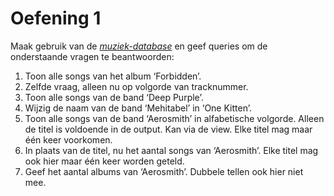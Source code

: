 # Oefening 1

Maak gebruik van de [*muziek-database*](../../bestanden/music.sqlite) en geef queries om de onderstaande vragen te beantwoorden:

1. Toon alle songs van het album ‘Forbidden’.
2. Zelfde vraag, alleen nu op volgorde van tracknummer.
3. Toon alle songs van de band ‘Deep Purple’.
4. Wijzig de naam van de band ‘Mehitabel’ in ‘One Kitten’.
5. Toon alle songs van de band ‘Aerosmith’ in alfabetische volgorde. Alleen de titel is voldoende in de output. Kan via de view. Elke titel mag maar één keer voorkomen.
6. In plaats van de titel, nu het aantal songs van ‘Aerosmith’. Elke titel mag ook hier maar één keer worden geteld.
7. Geef het aantal albums van ‘Aerosmith’. Dubbele tellen ook hier niet mee.



